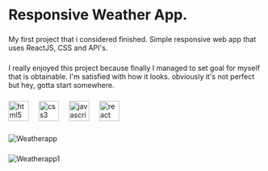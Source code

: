 <h1 align="left">Responsive Weather App.</h1>

###

<p align="left">My first project that i considered finished. Simple responsive web app that uses ReactJS, CSS and API's.</p>

###

<p align="left">I really enjoyed this project because finally I managed to set goal for myself that is obtainable. I'm satisfied with how it looks. obviously it's not perfect but hey, gotta start somewhere.</p>

###

<div align="left">
  <img src="https://cdn.jsdelivr.net/gh/devicons/devicon/icons/html5/html5-original.svg" height="40" alt="html5 logo"  />
  <img width="12" />
  <img src="https://cdn.jsdelivr.net/gh/devicons/devicon/icons/css3/css3-original.svg" height="40" alt="css3 logo"  />
  <img width="12" />
  <img src="https://cdn.jsdelivr.net/gh/devicons/devicon/icons/javascript/javascript-original.svg" height="40" alt="javascript logo"  />
  <img width="12" />
  <img src="https://cdn.jsdelivr.net/gh/devicons/devicon/icons/react/react-original.svg" height="40" alt="react logo"  />
</div>

###

![Weatherapp](https://github.com/pietras333/weather-app-react/assets/83142069/64e25717-59af-4c1a-b743-f572a0c73504)

###

![Weatherapp1](https://github.com/pietras333/weather-app-react/assets/83142069/7f5245a9-2d4e-446b-be05-5d7b2b541942)
